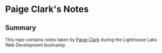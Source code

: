 # Paige Clark's Notes

## Summary
This repo contains notes taken by [Paige Clark](https://github.com/paige-clark) during the Lighthouse Labs Web Development bootcamp.

